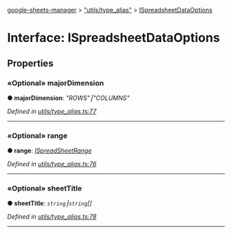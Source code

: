 [google-sheets-manager](../README.md) > ["utils/type_alias"](../modules/_utils_type_alias_.md) > [ISpreadsheetDataOptions](../interfaces/_utils_type_alias_.ispreadsheetdataoptions.md)



# Interface: ISpreadsheetDataOptions


## Properties
<a id="majordimension"></a>

### «Optional» majorDimension

**●  majorDimension**:  *"ROWS"⎮"COLUMNS"* 

*Defined in [utils/type_alias.ts:77](https://github.com/AbdelrahmanRamadan/google-sheets-manager/blob/d86bb83/src/utils/type_alias.ts#L77)*





___

<a id="range"></a>

### «Optional» range

**●  range**:  *[ISpreadSheetRange](_utils_type_alias_.ispreadsheetrange.md)* 

*Defined in [utils/type_alias.ts:76](https://github.com/AbdelrahmanRamadan/google-sheets-manager/blob/d86bb83/src/utils/type_alias.ts#L76)*





___

<a id="sheettitle"></a>

### «Optional» sheetTitle

**●  sheetTitle**:  *`string`⎮`string`[]* 

*Defined in [utils/type_alias.ts:78](https://github.com/AbdelrahmanRamadan/google-sheets-manager/blob/d86bb83/src/utils/type_alias.ts#L78)*





___


